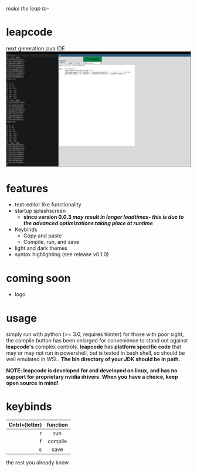 *make the leap to-*
# leapcode
next generation java IDE
![Screenshot](screenshot.png)

# features
* text-editor like functionality
* startup splashscreen
  * **since version 0.0.3 *may result in longer loadtimes- this is due to the advanced optimizations taking place at runtime***
* Keybinds
  * Copy and paste
  * Compile, run, and save
* light and dark themes
* syntax highlighting (see release v0.1.0)

# coming soon
* logo

# usage
simply run with python (>= 3.0, requires tkinter)
for those with poor sight, the compile button has
been enlarged for convenience to stand out against
**leapcode's** complex controls. **leapcode** has **platform 
specific code** that may or may not run in powershell, 
but is tested in bash shell, so should be well emulated 
in WSL. **The bin directory of your JDK should be in path.**

**NOTE: leapcode is developed for and developed on linux,**
**and has no support for proprietary nvidia drivers. When you**
**have a choice, keep open source in mind!**

# keybinds
| Cntrl+{letter} | function |
|---------------:|:--------:|
| r              | run      |
| f              | compile  |
| s              | save     |

the rest you already know
